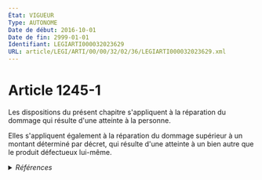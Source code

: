 ```yaml
---
État: VIGUEUR
Type: AUTONOME
Date de début: 2016-10-01
Date de fin: 2999-01-01
Identifiant: LEGIARTI000032023629
URL: article/LEGI/ARTI/00/00/32/02/36/LEGIARTI000032023629.xml
---
```


<h1>Article 1245-1</h1>

Les dispositions du présent chapitre s'appliquent à la réparation du dommage qui
résulte d'une atteinte à la personne.<br />

Elles s'appliquent également à la réparation du dommage supérieur à un montant
déterminé par décret, qui résulte d'une atteinte à un bien autre que le produit
défectueux lui-même.


<details>
  <summary><em>Références</em></summary>

  <h2>Articles faisant référence à l'article</h2>
  
  <ul>
    <li>
      <a href="https://legal.tricoteuses.fr//redirection/LEGIARTI000032006591?vers=git&vers=legifrance">Ordonnance n° 2016-131 du 10 février 2016 portant réforme du droit des contrats, du régime général et de la preuve des obligations - article 2 ENTIEREMENT_MODIF</a> CREE source
    </li>
    <li>
      <a href="https://legal.tricoteuses.fr//redirection/LEGIARTI000033202351?vers=git&vers=legifrance">Décret n°2005-113 du 11 février 2005 pris pour l'application de l'article 1386-2 du code civil. - article 1 AUTONOME VIGUEUR, en vigueur depuis le 2016-10-01</a> CITATION source
    </li>
  </ul>
  
  <h2>Références faites par l'article</h2>
  
  <ul>
    <li>
      2005-02-11 CITATION cible <a href="https://legal.tricoteuses.fr//redirection/LEGIARTI000033202351?vers=git&vers=legifrance">Décret n°2005-113 du 11 février 2005 pris pour l'application de l'article 1386-2 du code civil. - article 1 AUTONOME VIGUEUR, en vigueur depuis le 2016-10-01</a>
    </li>
    <li>
      2016-02-10 CREE cible <a href="https://legal.tricoteuses.fr//redirection/LEGIARTI000032006591?vers=git&vers=legifrance">Ordonnance n° 2016-131 du 10 février 2016 portant réforme du droit des contrats, du régime général et de la preuve des obligations - article 2 ENTIEREMENT_MODIF</a>
    </li>
    <li>
      2999-01-01 CONCORDANCE source <a href="https://legal.tricoteuses.fr//redirection/LEGIARTI000006439018?vers=git&vers=legifrance">Code civil - article 1386-2 AUTONOME ABROGE, en vigueur du 2004-12-10 au 2016-10-01</a>
    </li>
  </ul>
</details>
